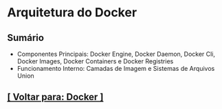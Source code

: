 # Arquitetura do Docker

## Sumário

- Componentes Principais: Docker Engine, Docker Daemon, Docker Cli, Docker Images, Docker Containers e Docker Registries
- Funcionamento Interno: Camadas de Imagem e Sistemas de Arquivos Union

## [[ Voltar para: Docker ]](../docker.md#arquitetura-docker)